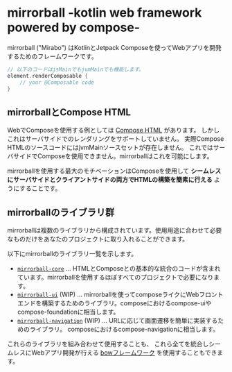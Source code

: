 # mirrorball -kotlin web framework powered by compose-

mirrorball ("Mirabo") はKotlinとJetpack Composeを使ってWebアプリを開発するためのフレームワークです。

```kt
// 以下のコードはjsMainでもjvmMainでも機能します。
element.renderComposable {
    // your @Composable code
}
```

## mirrorballとCompose HTML

WebでComposeを使用する例としては
[Compose HTML](https://github.com/JetBrains/compose-multiplatform/blob/master/html/README.md)
があります。
しかしこれはサーバサイドでのレンダリングをサポートしていません。
実際Compose HTMLのソースコードにはjvmMainソースセットが存在しません。
これではサーバサイドでComposeを使用できません。mirrorballはこれを可能にします。

mirrorballを使用する最大のモチベーションはComposeを使用して
**シームレスにサーバサイドとクライアントサイドの両方でHTMLの構築を簡素に行える** ようにすることです。

## mirrorballのライブラリ群

mirrorballは複数のライブラリから構成されています。使用用途に合わせて必要なものだけをあなたのプロジェクトに取り入れることができます。

以下にmirrorballのライブラリ一覧を示します。

- [`mirrorball-core`](./core/README.ja.md) ...
  HTMLとComposeとの基本的な統合のコードが含まれています。mirrorballを使用するほぼすべてのプロジェクトで必要になります。
- [`mirrorball-ui`](./ui/README.ja.md) (WIP) ...
  mirrorballを使ってcomposeライクにWebフロントエンドを構築するためのライブラリ。composeにおけるcompose-uiやcompose-foundationに相当します。
- [`mirrorball-navigation`](./navigation/README.jp.md) (WIP) ... URLに応じて画面遷移を簡単に実装するためのライブラリ。
  composeにおけるcompose-navigationに相当します。

これらのライブラリを組み合わせて使用することも、
これら全てを統合しシームレスにWebアプリ開発が行える [bowフレームワーク](./bow/README.ja.md)
を使用することもできます。
